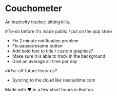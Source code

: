 Couchometer
===========

An inactivity tracker; sitting kills.

#To-do before it's made public / put on the app store

* Fix 2 minute notification problem
* Fix pause/resume button
* Add bold font to title / custom graphics?
* Make sure it is able to track in the background
* Give an average sit time per day

##Far off future features?
* Syncing to the cloud like rescuetime.com

Made with ♥ in a few short hours in Boston.

